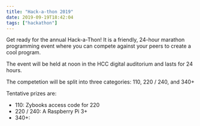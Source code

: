 ```yaml
---
title: "Hack-a-thon 2019"
date: 2019-09-19T18:42:04
tags: ["hackathon"]
---
```


Get ready for the annual Hack-a-Thon! It is a friendly, 24-hour marathon programming event where you can compete against your peers to create a cool program.

The event will be held at noon in the HCC digital auditorium and lasts for 24 hours.

The competetion will be split into three categories: 110, 220 / 240, and 340+

Tentative prizes are:
* 110: Zybooks access code for 220
* 220 / 240: A Raspberry Pi 3+
* 340+: 
